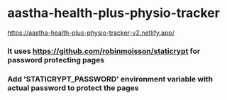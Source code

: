 # aastha-health-plus-physio-tracker

https://aastha-health-plus-physio-tracker-v2.netlify.app/

### It uses https://github.com/robinmoisson/staticrypt for password protecting pages

### Add 'STATICRYPT_PASSWORD' environment variable with actual password to protect the pages
